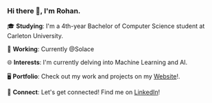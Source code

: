 ### Hi there 👋, I'm Rohan.
<p align="center">
  
  🎓 **Studying**: I'm a 4th-year Bachelor of Computer Science student at Carleton University.<br>
  
  💼 **Working**: Currently @Solace <br>
  
  🌐 **Interests**: I'm currently delving into Machine Learning and AI.<br>
  
  🖥 **Portfolio**: Check out my work and projects on my [Website](https://rohantech.dev/)!.<br>
  
  🔗 **Connect**: Let's get connected! Find me on [LinkedIn](https://www.linkedin.com/in/rohansree/)!<br>
</p>

